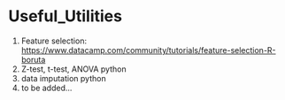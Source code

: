 # Useful_Utilities
1. Feature selection: https://www.datacamp.com/community/tutorials/feature-selection-R-boruta
2. Z-test, t-test, ANOVA python
3. data imputation python
4. to be added...
